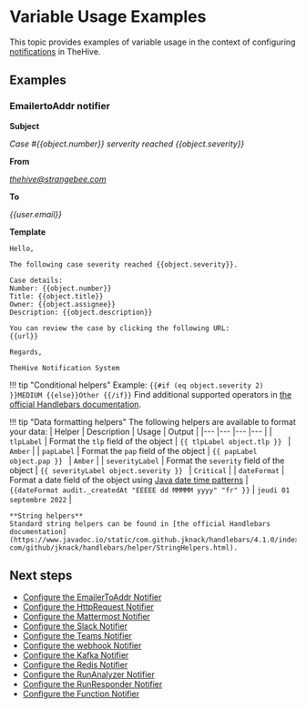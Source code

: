 # Variable Usage Examples

This topic provides examples of variable usage in the context of configuring [notifications](about-notifications.md) in TheHive.

## Examples

### EmailertoAddr notifier

**Subject**

*Case #{{object.number}} serverity reached {{object.severity}}*

**From**

*thehive@strangebee.com*

**To**

*{{user.email}}*

**Template**

```
Hello,

The following case severity reached {{object.severity}}.

Case details:
Number: {{object.number}}
Title: {{object.title}}
Owner: {{object.assignee}}
Description: {{object.description}}

You can review the case by clicking the following URL:
{{url}}

Regards,

TheHive Notification System
```

!!! tip "Conditional helpers"
    Example: 
    ```
    {{#if (eq object.severity 2) }}MEDIUM {{else}}Other {{/if}}
    ```
    Find additional supported operators in [the official Handlebars documentation](https://www.javadoc.io/static/com.github.jknack/handlebars/4.1.0/com/github/jknack/handlebars/helper/ConditionalHelpers.html).

!!! tip "Data formatting helpers"
    The following helpers are available to format your data:
    | Helper | Description | Usage | Output |
    |---     |---          |---    |---     |
    | `tlpLabel` | Format the `tlp` field of the object | `{{ tlpLabel object.tlp }} ` | `Amber` |
    | `papLabel` | Format the `pap` field of the object | `{{ papLabel object.pap }} ` | `Amber` |
    | `severityLabel` | Format the `severity` field of the object | `{{ severityLabel object.severity }} ` | `Critical` |
    | `dateFormat` | Format a date field of the object using [Java date time patterns](https://docs.oracle.com/en/java/javase/11/docs/api/java.base/java/text/SimpleDateFormat.html) | `{{dateFormat audit._createdAt "EEEEE dd MMMMM yyyy" "fr" }}` | `jeudi 01 septembre 2022` |

    **String helpers**
    Standard string helpers can be found in [the official Handlebars documentation](https://www.javadoc.io/static/com.github.jknack/handlebars/4.1.0/index.html?com/github/jknack/handlebars/helper/StringHelpers.html).

## Next steps

* [Configure the EmailerToAddr Notifier](../manage-notifications/notifiers/email-to-addr.md)
* [Configure the HttpRequest Notifier](../manage-notifications/notifiers/http-request.md)
* [Configure the Mattermost Notifier](../manage-notifications/notifiers/mattermost.md)
* [Configure the Slack Notifier](../manage-notifications/notifiers/slack.md)
* [Configure the Teams Notifier](../manage-notifications/notifiers/teams.md)
* [Configure the webhook Notifier](../manage-notifications/notifiers/webhook.md)
* [Configure the Kafka Notifier](../manage-notifications/notifiers/kafka.md)
* [Configure the Redis Notifier](../manage-notifications/notifiers/redis.md)
* [Configure the RunAnalyzer Notifier](../manage-notifications/notifiers/analyzers.md)
* [Configure the RunResponder Notifier](../manage-notifications/notifiers/responders.md)
* [Configure the Function Notifier](../manage-notifications/notifiers/function.md)